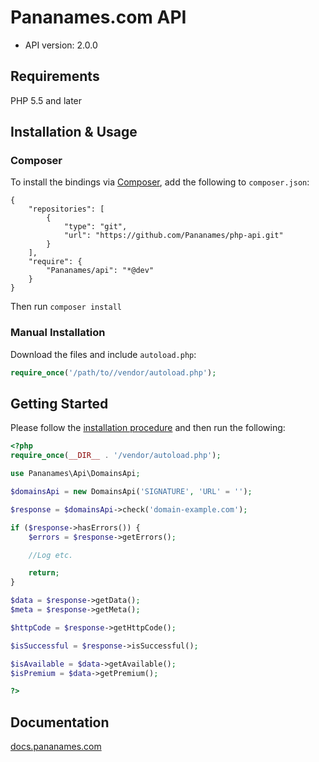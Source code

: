 # Pananames.com API

- API version: 2.0.0

## Requirements

PHP 5.5 and later

## Installation & Usage
### Composer

To install the bindings via [Composer](http://getcomposer.org/), add the following to `composer.json`:

```
{
	"repositories": [
		{
			"type": "git",
			"url": "https://github.com/Pananames/php-api.git"
		}
	],
	"require": {
		"Pananames/api": "*@dev"
	}
}
```

Then run `composer install`

### Manual Installation

Download the files and include `autoload.php`:

```php
require_once('/path/to//vendor/autoload.php');
```

## Getting Started

Please follow the [installation procedure](#installation--usage) and then run the following:

```php
<?php
require_once(__DIR__ . '/vendor/autoload.php');

use Pananames\Api\DomainsApi;

$domainsApi = new DomainsApi('SIGNATURE', 'URL' = '');

$response = $domainsApi->check('domain-example.com');

if ($response->hasErrors()) {
	$errors = $response->getErrors();

	//Log etc.

	return;
}

$data = $response->getData();
$meta = $response->getMeta();

$httpCode = $response->getHttpCode();

$isSuccessful = $response->isSuccessful();

$isAvailable = $data->getAvailable();
$isPremium = $data->getPremium();

?>
```

## Documentation

[docs.pananames.com](https://docs.pananames.com/)
